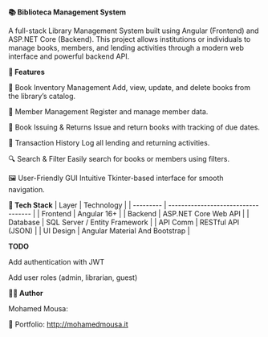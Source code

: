 **📚 Biblioteca Management System**

A full-stack Library Management System built using Angular (Frontend) and ASP.NET Core (Backend). This project allows institutions or individuals to manage books, members, and lending activities through a modern web interface and powerful backend API.

**🚀 Features**

📖 Book Inventory Management
Add, view, update, and delete books from the library’s catalog.

👥 Member Management
Register and manage member data.

🔄 Book Issuing & Returns
Issue and return books with tracking of due dates.

🧾 Transaction History
Log all lending and returning activities.

🔍 Search & Filter
Easily search for books or members using filters.

🖼️ User-Friendly GUI
Intuitive Tkinter-based interface for smooth navigation.

**🧰 Tech Stack**
| Layer     | Technology                          |
| --------- | ----------------------------------- |
| Frontend  | Angular 16+                         |
| Backend   | ASP.NET Core Web API                |
| Database  | SQL Server / Entity Framework       |
| API Comm  | RESTful API (JSON)                  |
| UI Design | Angular Material And Bootstrap      |

**TODO**

 Add authentication with JWT

 Add user roles (admin, librarian, guest)



**🙋‍♂️ Author**

Mohamed Mousa:

🔗 Portfolio: http://mohamedmousa.it


